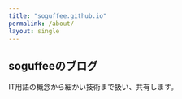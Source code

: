 ```yaml
---
title: "soguffee.github.io"
permalink: /about/
layout: single
---
```


## soguffeeのブログ

IT用語の概念から細かい技術まで扱い、共有します。
